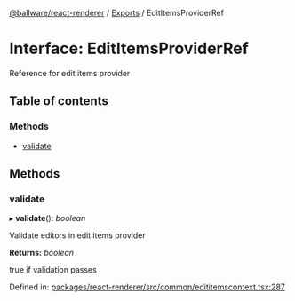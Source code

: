 [@ballware/react-renderer](../README.md) / [Exports](../modules.md) / EditItemsProviderRef

# Interface: EditItemsProviderRef

Reference for edit items provider

## Table of contents

### Methods

- [validate](edititemsproviderref.md#validate)

## Methods

### validate

▸ **validate**(): *boolean*

Validate editors in edit items provider

**Returns:** *boolean*

true if validation passes

Defined in: [packages/react-renderer/src/common/edititemscontext.tsx:287](https://github.com/ballware/ballware-client/blob/c28ad0b/packages/react-renderer/src/common/edititemscontext.tsx#L287)
